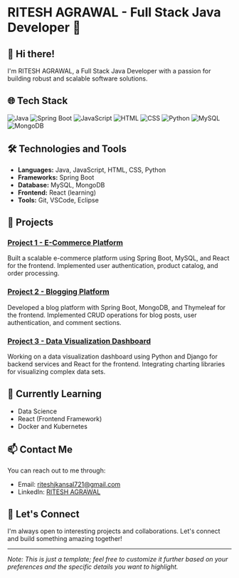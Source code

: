 # RITESH AGRAWAL - Full Stack Java Developer 🚀

## 👋 Hi there!

I'm RITESH AGRAWAL, a Full Stack Java Developer with a passion for building robust and scalable software solutions.

## 🌐 Tech Stack

![Java](https://img.shields.io/badge/Java-%23ED8B00.svg?style=flat-square&logo=java&logoColor=white)
![Spring Boot](https://img.shields.io/badge/Spring%20Boot-%236DB33F.svg?style=flat-square&logo=spring&logoColor=white)
![JavaScript](https://img.shields.io/badge/JavaScript-%23F7DF1E.svg?style=flat-square&logo=javascript&logoColor=black)
![HTML](https://img.shields.io/badge/HTML-%23E34F26.svg?style=flat-square&logo=html5&logoColor=white)
![CSS](https://img.shields.io/badge/CSS-%231572B6.svg?style=flat-square&logo=css3&logoColor=white)
![Python](https://img.shields.io/badge/Python-%2314354C.svg?style=flat-square&logo=python&logoColor=white)
![MySQL](https://img.shields.io/badge/MySQL-%2300758F.svg?style=flat-square&logo=mysql&logoColor=white)
![MongoDB](https://img.shields.io/badge/MongoDB-%234EA94B.svg?style=flat-square&logo=mongodb&logoColor=white)

## 🛠️ Technologies and Tools

- **Languages:** Java, JavaScript, HTML, CSS, Python
- **Frameworks:** Spring Boot
- **Database:** MySQL, MongoDB
- **Frontend:** React (learning)
- **Tools:** Git, VSCode, Eclipse

## 🚀 Projects

### [Project 1 - E-Commerce Platform](#)
Built a scalable e-commerce platform using Spring Boot, MySQL, and React for the frontend. Implemented user authentication, product catalog, and order processing.

### [Project 2 - Blogging Platform](#)
Developed a blog platform with Spring Boot, MongoDB, and Thymeleaf for the frontend. Implemented CRUD operations for blog posts, user authentication, and comment sections.

### [Project 3 - Data Visualization Dashboard](#)
Working on a data visualization dashboard using Python and Django for backend services and React for the frontend. Integrating charting libraries for visualizing complex data sets.

## 🌱 Currently Learning

- Data Science
- React (Frontend Framework)
- Docker and Kubernetes

## 📫 Contact Me

You can reach out to me through:

- Email: riteshjkansal721@gmail.com
- LinkedIn: [RITESH AGRAWAL](https://www.linkedin.com/in/ritesh-agrawal-333988166)

## 🤝 Let's Connect

I'm always open to interesting projects and collaborations. Let's connect and build something amazing together!

---

*Note: This is just a template; feel free to customize it further based on your preferences and the specific details you want to highlight.*
